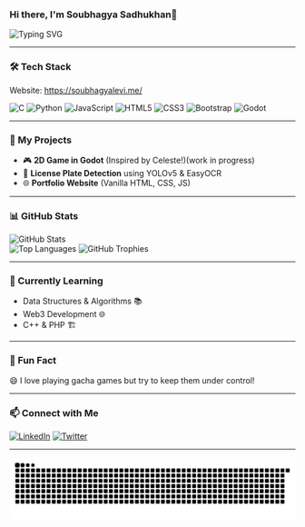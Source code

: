 ### Hi there, I'm Soubhagya Sadhukhan👋

![Typing SVG](https://readme-typing-svg.herokuapp.com?font=Fira+Code&duration=2000&color=F75C7E&width=435&lines=Welcome+to+my+GitHub!;I+love+coding+and+learning!;Let's+build+something+awesome!)

---

### 🛠 Tech Stack
Website: https://soubhagyalevi.me/

![C](https://img.shields.io/badge/-C-00599C?style=flat-square&logo=c&logoColor=white)
![Python](https://img.shields.io/badge/-Python-3776AB?style=flat-square&logo=python&logoColor=white)
![JavaScript](https://img.shields.io/badge/-JavaScript-F7DF1E?style=flat-square&logo=javascript&logoColor=black)
![HTML5](https://img.shields.io/badge/-HTML5-E34F26?style=flat-square&logo=html5&logoColor=white)
![CSS3](https://img.shields.io/badge/-CSS3-1572B6?style=flat-square&logo=css3)
![Bootstrap](https://img.shields.io/badge/-Bootstrap-7952B3?style=flat-square&logo=bootstrap&logoColor=white)
![Godot](https://img.shields.io/badge/-Godot-478CBF?style=flat-square&logo=godot-engine&logoColor=white)

---

### 🚀 My Projects

- 🎮 **2D Game in Godot** (Inspired by Celeste!)(work in progress)
- 🎯 **License Plate Detection** using YOLOv5 & EasyOCR
- 🌐 **Portfolio Website** (Vanilla HTML, CSS, JS)

---

### 📊 GitHub Stats

![GitHub Stats](https://github-readme-stats.vercel.app/api?username=notlevi911&show_icons=true&theme=radical)  
![Top Languages](https://github-readme-stats.vercel.app/api/top-langs/?username=notlevi911&layout=compact&theme=radical)
![GitHub Trophies](https://github-profile-trophy.vercel.app/?username=notlevi911&theme=tokyonight)


---

### 🌱 Currently Learning

- Data Structures & Algorithms 📚
- Web3 Development 🌐
- C++ & PHP 🏗️

---

### 🎯 Fun Fact

😄 I love playing gacha games but try to keep them under control!

---

### 📫 Connect with Me

[![LinkedIn](https://img.shields.io/badge/-LinkedIn-0077B5?style=flat-square&logo=linkedin)](https://linkedin.com/in/soubhagya-sadhukhan-910330270)
[![Twitter](https://img.shields.io/badge/-Twitter-1DA1F2?style=flat-square&logo=twitter)](https://twitter.com/Soubhag24825728)

---

![Snake Animation](https://raw.githubusercontent.com/notlevi911/notlevi911/main/dist/github-contribution-grid-snake.svg)





